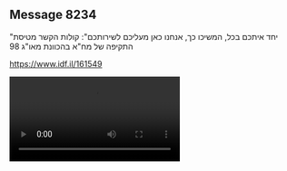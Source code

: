 ## Message 8234

"יחד איתכם בכל, המשיכו כך, אנחנו כאן מעליכם לשירותכם":
קולות הקשר מטיסת התקיפה של מח"א בהכוונת מאו"ג 98

https://www.idf.il/161549

![Video](./8234/8234_media.mp4)
